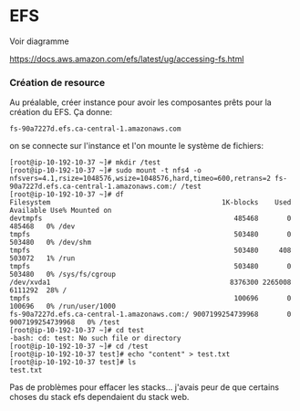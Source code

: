 # EFS

Voir diagramme

https://docs.aws.amazon.com/efs/latest/ug/accessing-fs.html

### Création de resource
Au préalable, créer instance pour avoir les composantes prêts pour la création du EFS. Ça donne:

` fs-90a7227d.efs.ca-central-1.amazonaws.com `

on se connecte sur l'instance et l'on mounte le système de fichiers:

```
[root@ip-10-192-10-37 ~]# mkdir /test
[root@ip-10-192-10-37 ~]# sudo mount -t nfs4 -o nfsvers=4.1,rsize=1048576,wsize=1048576,hard,timeo=600,retrans=2 fs-90a7227d.efs.ca-central-1.amazonaws.com:/ /test
[root@ip-10-192-10-37 ~]# df 
Filesystem                                          1K-blocks    Used        Available Use% Mounted on
devtmpfs                                               485468       0           485468   0% /dev
tmpfs                                                  503480       0           503480   0% /dev/shm
tmpfs                                                  503480     408           503072   1% /run
tmpfs                                                  503480       0           503480   0% /sys/fs/cgroup
/dev/xvda1                                            8376300 2265008          6111292  28% /
tmpfs                                                  100696       0           100696   0% /run/user/1000
fs-90a7227d.efs.ca-central-1.amazonaws.com:/ 9007199254739968       0 9007199254739968   0% /test
[root@ip-10-192-10-37 ~]# cd test
-bash: cd: test: No such file or directory
[root@ip-10-192-10-37 ~]# cd /test
[root@ip-10-192-10-37 test]# echo "content" > test.txt
[root@ip-10-192-10-37 test]# ls
test.txt
```

Pas de problèmes pour effacer les stacks... j'avais peur de que certains choses du stack efs dependaient du stack web.